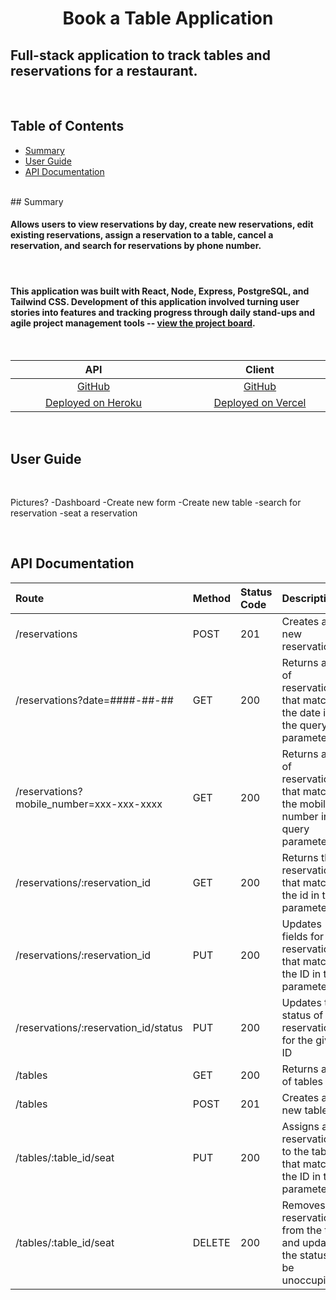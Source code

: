 # <div align="center" >Book a Table Application </div>

## Full-stack application to track tables and reservations for a restaurant.
<br>

## Table of Contents

- [Summary](#Summary)
- [User Guide](#User-Guide)
- [API Documentation](#API-Documentation)
<br>
## Summary

#### Allows users to view reservations by day, create new reservations, edit existing reservations, assign a reservation to a table, cancel a reservation, and search for reservations by phone number.

<br>

#### This application was built with React, Node, Express, PostgreSQL, and Tailwind CSS. Development of this application involved turning user stories into features and tracking progress through daily stand-ups and agile project management tools -- [view the project board](https://github.com/users/lindseyindev/projects/4).

<br>

|                         <div style="width:250px"> API </div>                         |                           <div style="width:250px"> Client                            |
| :----------------------------------------------------------------------------------: | :-----------------------------------------------------------------------------------: |
| [GitHub](https://github.com/lindseyindev/restaurant-reservations/tree/main/back-end) | [GitHub](https://github.com/lindseyindev/restaurant-reservations/tree/main/front-end) |
|            [Deployed on Heroku](https://reserve-table-api.herokuapp.com/)            |    [Deployed on Vercel](https://restaurant-reservations-phi.vercel.app/dashboard)     |

<br>

## User Guide

<br>

Pictures?
-Dashboard
-Create new form
-Create new table
-search for reservation
-seat a reservation



<br>



## API Documentation

| Route                                | Method | Status Code | Description                                                         |
| :----------------------------------- | :----- | :---------- | :------------------------------------------------------------------ |
| /reservations                        | POST   | 201         | Creates a new reservation                                           |
| /reservations?date=####-##-##        | GET    | 200         | Returns a list of reservations that match the date in the query parameters
| /reservations?mobile_number=xxx-xxx-xxxx       | GET    | 200         | Returns a list of reservations that match the mobile number in the query parameters                   |
| /reservations/:reservation_id        | GET    | 200         | Returns the reservation that matches the id in the parameters                          |
| /reservations/:reservation_id        | PUT    | 200         | Updates fields for the reservation that matches the ID in the parameters                        |
| /reservations/:reservation_id/status | PUT    | 200         | Updates the status of the reservation for the given ID              |
| /tables                              | GET    | 200         | Returns a list of tables                                            |
| /tables                              | POST   | 201         | Creates a new table                                                 |
| /tables/:table_id/seat               | PUT    | 200         | Assigns a reservation_id to the table that matches the ID in the parameters                 |
| /tables/:table_id/seat               | DELETE | 200         | Removes the reservation ID from the table and updates the status to be unoccupied |


<br>